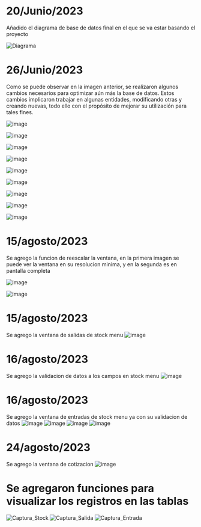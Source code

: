 # 20/Junio/2023

Añadido el diagrama de base de datos final en el que se va estar basando el proyecto

![Diagrama](https://github.com/Samuel-Rodriguez28/Almacen/assets/123322127/94e326b2-d111-4102-9fac-05bc381e8306)


# 26/Junio/2023

Como se puede observar en la imagen anterior, se realizaron algunos cambios necesarios para optimizar aún más la base de datos. Estos cambios implicaron trabajar en algunas entidades, modificando otras y creando nuevas, todo ello con el propósito de mejorar su utilización para tales fines.


![image](https://github.com/Samuel-Rodriguez28/Almacen/assets/99507229/e7de9c5a-795f-4978-8043-2cb94282558e)


![image](https://github.com/Samuel-Rodriguez28/Almacen/assets/99507229/b4c48cec-b626-48f0-abf6-1b5b3aaec96e)


![image](https://github.com/Samuel-Rodriguez28/Almacen/assets/99507229/87cbaaa7-d857-4d1a-8334-e91d5de08b48)


![image](https://github.com/Samuel-Rodriguez28/Almacen/assets/99507229/906c3c8d-6ff2-4bb3-a6cb-792588294e0f)


![image](https://github.com/Samuel-Rodriguez28/Almacen/assets/99507229/0665f61e-55b0-4cd7-bb01-03f0965a09a6)


![image](https://github.com/Samuel-Rodriguez28/Almacen/assets/99507229/091e6bd4-b2f9-47b2-92eb-4d16437b1e33)


![image](https://github.com/Samuel-Rodriguez28/Almacen/assets/99507229/880e9c6a-65cc-4018-b9a5-56db619939d4)


![image](https://github.com/Samuel-Rodriguez28/Almacen/assets/99507229/60208348-eda3-4f25-ac11-b19e6366f735)


![image](https://github.com/Samuel-Rodriguez28/Almacen/assets/99507229/e0232e1c-4904-4ce9-b943-b5d0e0f2ffdb)

# 15/agosto/2023

Se agrego la funcion de reescalar la ventana, en la primera imagen se puede ver la ventana en su resolucion minima, y en la segunda es en 
pantalla completa

![image](https://github.com/Samuel-Rodriguez28/Almacen/assets/121456096/919e7453-bf0c-48f6-a180-7ddc72d05376)

![image](https://github.com/Samuel-Rodriguez28/Almacen/assets/121456096/599f608d-7ed6-4d1c-895d-ba93c92fcb6f)

# 15/agosto/2023
Se agrego la ventana de salidas de stock menu
![image](https://github.com/Samuel-Rodriguez28/Almacen/assets/121456096/e6c0b2f7-330e-4ad9-a2ba-5e3739709c83)

# 16/agosto/2023
Se agrego la validacion de datos a los campos en stock menu
![image](https://github.com/Samuel-Rodriguez28/Almacen/assets/121456096/b5576a6b-96a8-4d9b-9e49-75df57006ebb)

# 16/agosto/2023
Se agrego la ventana de entradas de stock menu ya con su validacion de datos
![image](https://github.com/Samuel-Rodriguez28/Almacen/assets/121456096/edbea154-6908-4b8b-9c2d-27ce7aaef1fe)
![image](https://github.com/Samuel-Rodriguez28/Almacen/assets/121456096/550046f6-ffc5-430c-b026-68dfbf535fe8)
![image](https://github.com/Samuel-Rodriguez28/Almacen/assets/121456096/15ab4d6c-5ad0-4d0d-bcd4-4fd25f33a2c0)
![image](https://github.com/Samuel-Rodriguez28/Almacen/assets/121456096/40b1e086-6f63-4619-bbe1-717d13c090e5)

# 24/agosto/2023
Se agrego la ventana de cotizacion
![image](https://github.com/Samuel-Rodriguez28/Almacen/assets/121456096/6da8823a-5268-4bc6-8807-0833381d02c3)


# Se agregaron funciones para visualizar los registros en las tablas


![Captura_Stock](https://github.com/Samuel-Rodriguez28/Almacen/assets/123322127/733dbd64-fe0f-4496-abf9-5bf9b849d3d4)
![Captura_Salida](https://github.com/Samuel-Rodriguez28/Almacen/assets/123322127/79ef076f-3a76-477b-9362-a40944576c6a)
![Captura_Entrada](https://github.com/Samuel-Rodriguez28/Almacen/assets/123322127/7ff03672-1189-4232-8f75-494df30f28e7)





